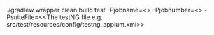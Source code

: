 ./gradlew wrapper clean build test -Pjobname=<<CI Job Name>> -Pjobnumber=<<CI job number>> -PsuiteFile=<<The testNG file e.g. src/test/resources/config/testng_appium.xml>>
